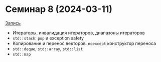 # Семинар 8 (2024-03-11)

[Запись](https://runtime.video.cloud.yandex.net/player/video/vplvcpelj4h7bns54vew?autoplay=0&mute=0)

* Итераторы, инвалидация итераторов, диапазоны итераторов
* `std::stack`: `pop` и exception safety
* Копирование и перенос векторов. `noexcept` конструктор переноса
* `std::deque`, `std::array`, `std::list`
* `std::map`
